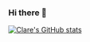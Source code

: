 ### Hi there 👋

[![Clare's GitHub stats](https://github-readme-stats.vercel.app/api?username=devclarenjoki)](https://github.com/anuraghazra/github-readme-stats)



